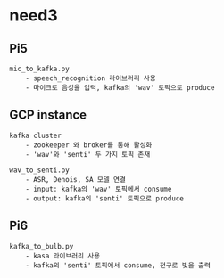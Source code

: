 # need3

## Pi5
    mic_to_kafka.py
        - speech_recognition 라이브러리 사용
        - 마이크로 음성을 입력, kafka의 'wav' 토픽으로 produce

## GCP instance
    kafka cluster
        - zookeeper 와 broker를 통해 활성화
        - 'wav'와 'senti' 두 가지 토픽 존재

    wav_to_senti.py
        - ASR, Denois, SA 모델 연결
        - input: kafka의 'wav' 토픽에서 consume
        - output: kafka의 'senti' 토픽으로 produce

## Pi6
    kafka_to_bulb.py
        - kasa 라이브러리 사용
        - kafka의 'senti' 토픽에서 consume, 전구로 빛을 출력